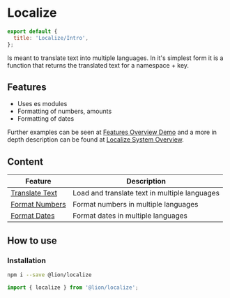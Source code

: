 [//]: # 'AUTO INSERT HEADER PREPUBLISH'

# Localize

```js script
export default {
  title: 'Localize/Intro',
};
```

Is meant to translate text into multiple languages.
In it's simplest form it is a function that returns the translated text for a namespace + key.

## Features

- Uses es modules
- Formatting of numbers, amounts
- Formatting of dates

Further examples can be seen at [Features Overview Demo](?path=/docs/localize-features-overview--as-function) and a more in depth description can be found at [Localize System Overview](?path=/docs/localize-system-overview--page).

## Content

| Feature                                                               | Description                                   |
| --------------------------------------------------------------------- | --------------------------------------------- |
| [Translate Text](?path=/docs/localize-features-overview--as-function) | Load and translate text in multiple languages |
| [Format Numbers](?path=/docs/localize-numbers--formatting)            | Format numbers in multiple languages          |
| [Format Dates](?path=/docs/localize-dates--formatting)                | Format dates in multiple languages            |

## How to use

### Installation

```bash
npm i --save @lion/localize
```

```js
import { localize } from '@lion/localize';
```
